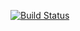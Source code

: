 [![Build Status](https://travis-ci.org/inadram/sample-firebase.svg?branch=master)](https://travis-ci.org/inadram/sample-firebase)